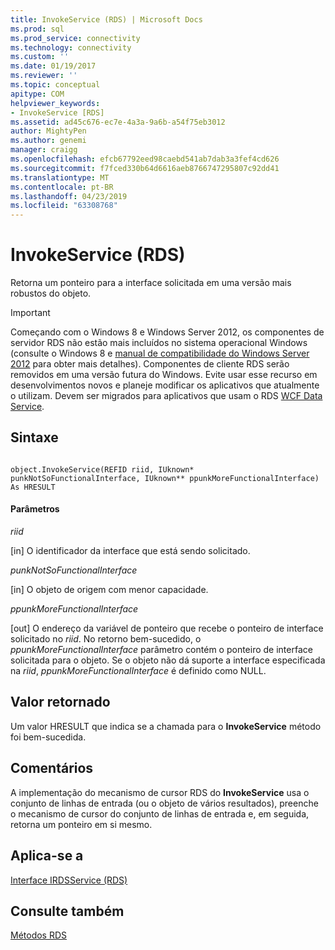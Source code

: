 ```yaml
---
title: InvokeService (RDS) | Microsoft Docs
ms.prod: sql
ms.prod_service: connectivity
ms.technology: connectivity
ms.custom: ''
ms.date: 01/19/2017
ms.reviewer: ''
ms.topic: conceptual
apitype: COM
helpviewer_keywords:
- InvokeService [RDS]
ms.assetid: ad45c676-ec7e-4a3a-9a6b-a54f75eb3012
author: MightyPen
ms.author: genemi
manager: craigg
ms.openlocfilehash: efcb67792eed98caebd541ab7dab3a3fef4cd626
ms.sourcegitcommit: f7fced330b64d6616aeb8766747295807c92dd41
ms.translationtype: MT
ms.contentlocale: pt-BR
ms.lasthandoff: 04/23/2019
ms.locfileid: "63308768"
---
```

# <a name="invokeservice-rds"></a>InvokeService (RDS)
Retorna um ponteiro para a interface solicitada em uma versão mais robustos do objeto.  
  
> [!IMPORTANT]
>  Começando com o Windows 8 e Windows Server 2012, os componentes de servidor RDS não estão mais incluídos no sistema operacional Windows (consulte o Windows 8 e [manual de compatibilidade do Windows Server 2012](https://www.microsoft.com/download/details.aspx?id=27416) para obter mais detalhes). Componentes de cliente RDS serão removidos em uma versão futura do Windows. Evite usar esse recurso em desenvolvimentos novos e planeje modificar os aplicativos que atualmente o utilizam. Devem ser migrados para aplicativos que usam o RDS [WCF Data Service](https://go.microsoft.com/fwlink/?LinkId=199565).  
  
## <a name="syntax"></a>Sintaxe  
  
```  
  
object.InvokeService(REFID riid, IUknown* punkNotSoFunctionalInterface, IUknown** ppunkMoreFunctionalInterface) As HRESULT  
```  
  
#### <a name="parameters"></a>Parâmetros  
 *riid*  
  
 [in] O identificador da interface que está sendo solicitado.  
  
 *punkNotSoFunctionalInterface*  
  
 [in] O objeto de origem com menor capacidade.  
  
 *ppunkMoreFunctionalInterface*  
  
 [out] O endereço da variável de ponteiro que recebe o ponteiro de interface solicitado no *riid*. No retorno bem-sucedido, o *ppunkMoreFunctionalInterface* parâmetro contém o ponteiro de interface solicitada para o objeto. Se o objeto não dá suporte a interface especificada na *riid*, *ppunkMoreFunctionalInterface* é definido como NULL.  
  
## <a name="return-value"></a>Valor retornado  
 Um valor HRESULT que indica se a chamada para o **InvokeService** método foi bem-sucedida.  
  
## <a name="remarks"></a>Comentários  
 A implementação do mecanismo de cursor RDS do **InvokeService** usa o conjunto de linhas de entrada (ou o objeto de vários resultados), preenche o mecanismo de cursor do conjunto de linhas de entrada e, em seguida, retorna um ponteiro em si mesmo.  
  
## <a name="applies-to"></a>Aplica-se a  
 [Interface IRDSService (RDS)](../../../ado/reference/rds-api/irdsservice-interface-rds.md)  
  
## <a name="see-also"></a>Consulte também  
 [Métodos RDS](../../../ado/reference/rds-api/rds-methods.md)


